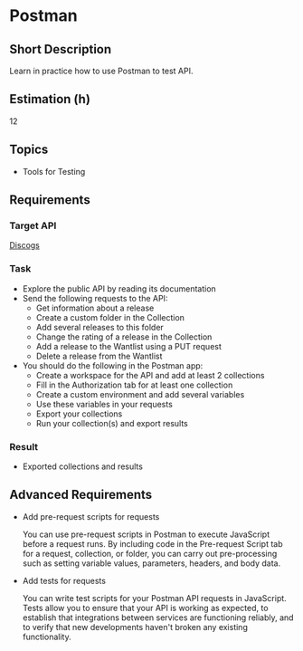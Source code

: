 # Postman

## Short Description

Learn in practice how to use Postman to test API.

## Estimation (h)

12

## Topics

* Tools for Testing

## Requirements

### Target API

[Discogs](https://www.discogs.com/developers/#page:authentication,header:authentication-oauth-flow)

### Task

* Explore the public API by reading its documentation
* Send the following requests to the API:
  * Get information about a release
  * Create a custom folder in the Collection
  * Add several releases to this folder
  * Change the rating of a release in the Collection
  * Add a release to the Wantlist using a PUT request
  * Delete a release from the Wantlist
* You should do the following in the Postman app:
  * Create a workspace for the API and add at least 2 collections
  * Fill in the Authorization tab for at least one collection
  * Create a custom environment and add several variables
  * Use these variables in your requests
  * Export your collections
  * Run your collection(s) and export results

### Result

* Exported collections and results

## Advanced Requirements

* Add pre-request scripts for requests

  You can use pre-request scripts in Postman to execute JavaScript before a request runs. By including code in the
  Pre-request Script tab for a request, collection, or folder, you can carry out pre-processing such as setting variable
  values, parameters, headers, and body data.

* Add tests for requests

  You can write test scripts for your Postman API requests in JavaScript. Tests allow you to ensure that your API is
  working as expected, to establish that integrations between services are functioning reliably, and to verify that new
  developments haven't broken any existing functionality.
